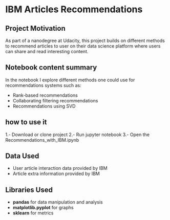 # IBM Articles Recommendations

## Project Motivation
As part of a nanodegree at Udacity, this project builds on different methods to recommend articles to user on their data science platform where users can share and read interesting content.

## Notebook content summary
In the notebook I explore different methods one could use for recommendations systems such as:
* Rank-based recommendations
* Collaborating filtering recommendations
* Recommendations using SVD

## how to use it
1.- Download or clone project
2.- Run jupyter notebook
3.- Open the Recommendations_with_IBM.ipynb

## Data Used
* User article interaction data provided by IBM
* Article extra information provided by IBM

## Libraries Used
* **pandas** for data manipulation and analysis
* **matplotlib.pyplot** for graphs
* **sklearn** for metrics


